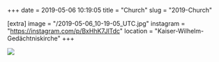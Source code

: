 +++
date = 2019-05-06 10:19:05
title = "Church"
slug = "2019-Church"

[extra]
image = "/2019-05-06_10-19-05_UTC.jpg"
instagram = "https://instagram.com/p/BxHhK7JlTdc"
location = "Kaiser-Wilhelm-Gedächtniskirche"
+++

<img src="/2019-05-06_10-19-05_UTC.jpg" />
